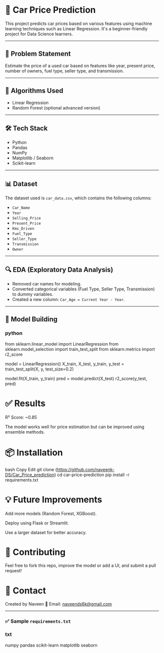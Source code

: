# 🚗 Car Price Prediction

This project predicts car prices based on various features using machine learning techniques such as Linear Regression. It's a beginner-friendly project for Data Science learners.

---

## 📌 Problem Statement

Estimate the price of a used car based on features like year, present price, number of owners, fuel type, seller type, and transmission.

---

## 🧠 Algorithms Used

- Linear Regression
- Random Forest (optional advanced version)

---

## 🛠️ Tech Stack

- Python
- Pandas
- NumPy
- Matplotlib / Seaborn
- Scikit-learn

---

## 📊 Dataset

The dataset used is `car_data.csv`, which contains the following columns:

- `Car_Name`
- `Year`
- `Selling_Price`
- `Present_Price`
- `Kms_Driven`
- `Fuel_Type`
- `Seller_Type`
- `Transmission`
- `Owner`

---

## 🔍 EDA (Exploratory Data Analysis)

- Removed car names for modeling.
- Converted categorical variables (Fuel Type, Seller Type, Transmission) to dummy variables.
- Created a new column: `Car_Age = Current Year - Year`.

---

## 🧪 Model Building

### python
from sklearn.linear_model import LinearRegression
from sklearn.model_selection import train_test_split
from sklearn.metrics import r2_score

model = LinearRegression()
X_train, X_test, y_train, y_test = train_test_split(X, y, test_size=0.2)

model.fit(X_train, y_train)
pred = model.predict(X_test)
r2_score(y_test, pred)


# ✅ Results
R² Score: ~0.85

The model works well for price estimation but can be improved using ensemble methods.

# 📦 Installation
bash
Copy
Edit
git clone (https://github.com/naveenk-DS/Car_Price_prediction)
cd car-price-prediction
pip install -r requirements.txt
# 💡 Future Improvements
Add more models (Random Forest, XGBoost).

Deploy using Flask or Streamlit.

Use a larger dataset for better accuracy.

# 🤝 Contributing
Feel free to fork this repo, improve the model or add a UI, and submit a pull request!

# 📧 Contact
Created by Naveen
📧 Email: naveends6k@gmail.com

---

### ✅ Sample `requirements.txt`

### txt
numpy
pandas
scikit-learn
matplotlib
seaborn
